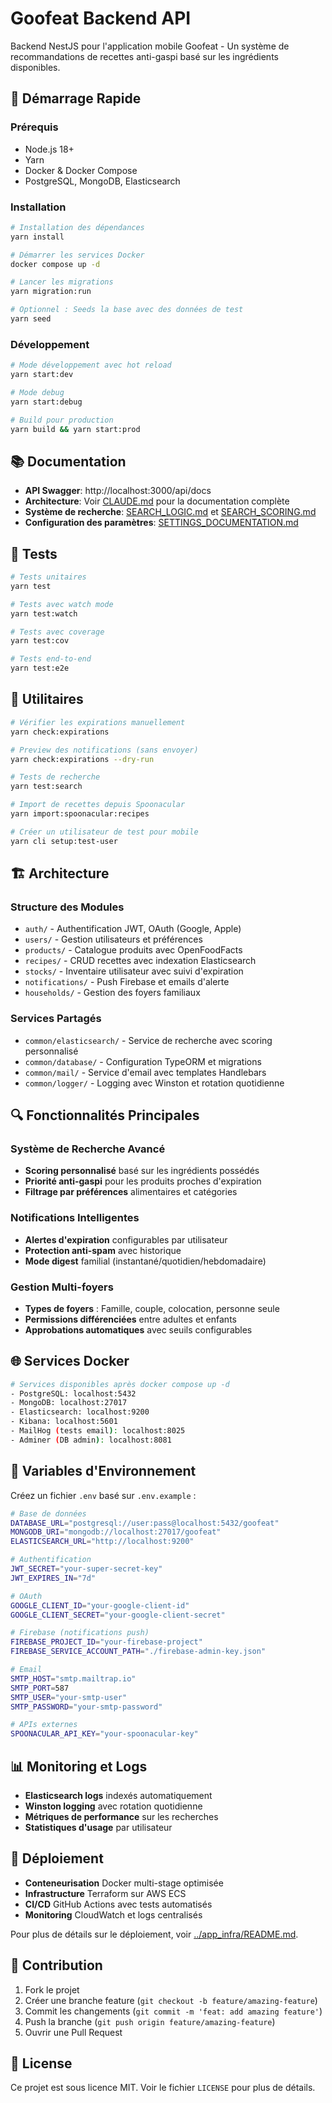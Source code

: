 # Goofeat Backend API

Backend NestJS pour l'application mobile Goofeat - Un système de recommandations de recettes anti-gaspi basé sur les ingrédients disponibles.

## 🚀 Démarrage Rapide

### Prérequis

- Node.js 18+
- Yarn
- Docker & Docker Compose
- PostgreSQL, MongoDB, Elasticsearch

### Installation

```bash
# Installation des dépendances
yarn install

# Démarrer les services Docker
docker compose up -d

# Lancer les migrations
yarn migration:run

# Optionnel : Seeds la base avec des données de test
yarn seed
```

### Développement

```bash
# Mode développement avec hot reload
yarn start:dev

# Mode debug
yarn start:debug

# Build pour production
yarn build && yarn start:prod
```

## 📚 Documentation

- **API Swagger**: http://localhost:3000/api/docs
- **Architecture**: Voir [CLAUDE.md](../CLAUDE.md) pour la documentation complète
- **Système de recherche**: [SEARCH_LOGIC.md](../SEARCH_LOGIC.md) et [SEARCH_SCORING.md](../SEARCH_SCORING.md)
- **Configuration des paramètres**: [SETTINGS_DOCUMENTATION.md](./SETTINGS_DOCUMENTATION.md)

## 🧪 Tests

```bash
# Tests unitaires
yarn test

# Tests avec watch mode
yarn test:watch

# Tests avec coverage
yarn test:cov

# Tests end-to-end
yarn test:e2e
```

## 🔧 Utilitaires

```bash
# Vérifier les expirations manuellement
yarn check:expirations

# Preview des notifications (sans envoyer)
yarn check:expirations --dry-run

# Tests de recherche
yarn test:search

# Import de recettes depuis Spoonacular
yarn import:spoonacular:recipes

# Créer un utilisateur de test pour mobile
yarn cli setup:test-user
```

## 🏗️ Architecture

### Structure des Modules

- `auth/` - Authentification JWT, OAuth (Google, Apple)
- `users/` - Gestion utilisateurs et préférences
- `products/` - Catalogue produits avec OpenFoodFacts
- `recipes/` - CRUD recettes avec indexation Elasticsearch
- `stocks/` - Inventaire utilisateur avec suivi d'expiration
- `notifications/` - Push Firebase et emails d'alerte
- `households/` - Gestion des foyers familiaux

### Services Partagés

- `common/elasticsearch/` - Service de recherche avec scoring personnalisé
- `common/database/` - Configuration TypeORM et migrations
- `common/mail/` - Service d'email avec templates Handlebars
- `common/logger/` - Logging avec Winston et rotation quotidienne

## 🔍 Fonctionnalités Principales

### Système de Recherche Avancé

- **Scoring personnalisé** basé sur les ingrédients possédés
- **Priorité anti-gaspi** pour les produits proches d'expiration
- **Filtrage par préférences** alimentaires et catégories

### Notifications Intelligentes

- **Alertes d'expiration** configurables par utilisateur
- **Protection anti-spam** avec historique
- **Mode digest** familial (instantané/quotidien/hebdomadaire)

### Gestion Multi-foyers

- **Types de foyers** : Famille, couple, colocation, personne seule
- **Permissions différenciées** entre adultes et enfants
- **Approbations automatiques** avec seuils configurables

## 🌐 Services Docker

```bash
# Services disponibles après docker compose up -d
- PostgreSQL: localhost:5432
- MongoDB: localhost:27017
- Elasticsearch: localhost:9200
- Kibana: localhost:5601
- MailHog (tests email): localhost:8025
- Adminer (DB admin): localhost:8081
```

## 🔐 Variables d'Environnement

Créez un fichier `.env` basé sur `.env.example` :

```bash
# Base de données
DATABASE_URL="postgresql://user:pass@localhost:5432/goofeat"
MONGODB_URI="mongodb://localhost:27017/goofeat"
ELASTICSEARCH_URL="http://localhost:9200"

# Authentification
JWT_SECRET="your-super-secret-key"
JWT_EXPIRES_IN="7d"

# OAuth
GOOGLE_CLIENT_ID="your-google-client-id"
GOOGLE_CLIENT_SECRET="your-google-client-secret"

# Firebase (notifications push)
FIREBASE_PROJECT_ID="your-firebase-project"
FIREBASE_SERVICE_ACCOUNT_PATH="./firebase-admin-key.json"

# Email
SMTP_HOST="smtp.mailtrap.io"
SMTP_PORT=587
SMTP_USER="your-smtp-user"
SMTP_PASSWORD="your-smtp-password"

# APIs externes
SPOONACULAR_API_KEY="your-spoonacular-key"
```

## 📊 Monitoring et Logs

- **Elasticsearch logs** indexés automatiquement
- **Winston logging** avec rotation quotidienne
- **Métriques de performance** sur les recherches
- **Statistiques d'usage** par utilisateur

## 🚀 Déploiement

- **Conteneurisation** Docker multi-stage optimisée
- **Infrastructure** Terraform sur AWS ECS
- **CI/CD** GitHub Actions avec tests automatisés
- **Monitoring** CloudWatch et logs centralisés

Pour plus de détails sur le déploiement, voir [../app_infra/README.md](../app_infra/README.md).

## 🤝 Contribution

1. Fork le projet
2. Créer une branche feature (`git checkout -b feature/amazing-feature`)
3. Commit les changements (`git commit -m 'feat: add amazing feature'`)
4. Push la branche (`git push origin feature/amazing-feature`)
5. Ouvrir une Pull Request

## 📄 License

Ce projet est sous licence MIT. Voir le fichier `LICENSE` pour plus de détails.
